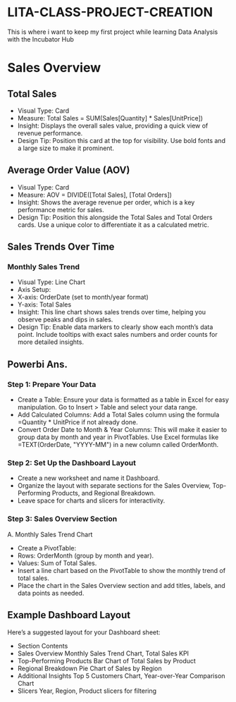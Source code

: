 # LITA-CLASS-PROJECT-CREATION
This is where i want to keep my first project while learning Data Analysis with the Incubator Hub

# Sales Overview
## Total Sales
- Visual Type: Card
- Measure: Total Sales = SUM(Sales[Quantity] * Sales[UnitPrice])
- Insight: Displays the overall sales value, providing a quick view of revenue performance.
- Design Tip: Position this card at the top for visibility. Use bold fonts and a large size to make it prominent.

## Average Order Value (AOV)
- Visual Type: Card
- Measure: AOV = DIVIDE([Total Sales], [Total Orders])
- Insight: Shows the average revenue per order, which is a key performance metric for sales.
- Design Tip: Position this alongside the Total Sales and Total Orders cards. Use a unique color to differentiate it as a calculated metric.

 ## Sales Trends Over Time
### Monthly Sales Trend
- Visual Type: Line Chart
- Axis Setup:
- X-axis: OrderDate (set to month/year format)
- Y-axis: Total Sales
- Insight: This line chart shows sales trends over time, helping you observe peaks and dips in sales.
- Design Tip: Enable data markers to clearly show each month’s data point. Include tooltips with exact sales numbers and order counts for more detailed insights.

## Powerbi Ans.
### Step 1: Prepare Your Data
- Create a Table: Ensure your data is formatted as a table in Excel for easy manipulation. Go to Insert > Table and select your data range.
- Add Calculated Columns: Add a Total Sales column using the formula =Quantity * UnitPrice if not already done.
- Convert Order Date to Month & Year Columns: This will make it easier to group data by month and year in PivotTables.
Use Excel formulas like =TEXT(OrderDate, "YYYY-MM") in a new column called OrderMonth.


### Step 2: Set Up the Dashboard Layout
- Create a new worksheet and name it Dashboard.
- Organize the layout with separate sections for the Sales Overview, Top-Performing Products, and Regional Breakdown.
- Leave space for charts and slicers for interactivity.

### Step 3: Sales Overview Section
A. Monthly Sales Trend Chart
- Create a PivotTable:
- Rows: OrderMonth (group by month and year).
- Values: Sum of Total Sales.
- Insert a line chart based on the PivotTable to show the monthly trend of total sales.
- Place the chart in the Sales Overview section and add titles, labels, and data points as needed.

## Example Dashboard Layout
Here’s a suggested layout for your Dashboard sheet:
- Section	Contents
- Sales Overview	Monthly Sales Trend Chart, Total Sales KPI
- Top-Performing Products	Bar Chart of Total Sales by Product
- Regional Breakdown	Pie Chart of Sales by Region
- Additional Insights	Top 5 Customers Chart, Year-over-Year Comparison Chart
- Slicers	Year, Region, Product slicers for filtering










